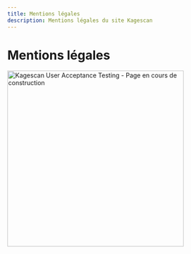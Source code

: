 ```yaml
---
title: Mentions légales
description: Mentions légales du site Kagescan
---
```


# Mentions légales

<img src="/uat.png" width="400" heigth="73" alt="Kagescan User Acceptance Testing - Page en cours de construction"/>
